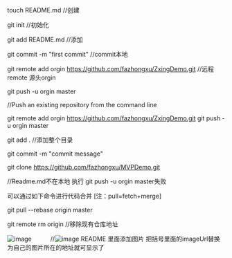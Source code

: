 touch README.md		//创建

git init		//初始化

git add README.md	//添加

git commit -m "first commit" //commit本地

git remote add orgin https://github.com/fazhongxu/ZxingDemo.git    //远程remote 源头orgin

git push -u orgin master

//Push an existing repository from the command line

git remote add orgin https://github.com/fazhongxu/ZxingDemo.git
git push -u orgin master

git add . //添加整个目录

git commit -m "commit message"

git clone https://github.com/fazhongxu/MVPDemo.git

//Readme.md不在本地 执行 git push -u orgin master失败

可以通过如下命令进行代码合并 [注：pull=fetch+merge]

git pull --rebase origin master

git remote rm origin //移除现有仓库地址

![image](https://imageUrl)           //![image](https://imageUrl)  README 里面添加图片 把括号里面的imageUrl替换为自己的图片所在的地址就可显示了
